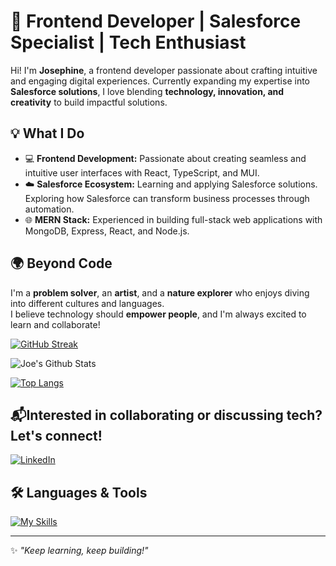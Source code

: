 # 🚀 Frontend Developer | Salesforce Specialist | Tech Enthusiast

Hi! I'm **Josephine**, a frontend developer passionate about crafting intuitive and engaging digital experiences. Currently expanding my expertise into **Salesforce solutions**, I love blending **technology, innovation, and creativity** to build impactful solutions.

## 💡 What I Do  
- 💻 **Frontend Development:** Passionate about creating seamless and intuitive user interfaces with React, TypeScript, and MUI.
- ☁️ **Salesforce Ecosystem:** Learning and applying Salesforce solutions. Exploring how Salesforce can transform business processes through automation. 
- 🌐 **MERN Stack:** Experienced in building full-stack web applications with MongoDB, Express, React, and Node.js. 


## 🌍 Beyond Code  
I'm a **problem solver**, an **artist**, and a **nature explorer** who enjoys diving into different cultures and languages.  
I believe technology should **empower people**, and I'm always excited to learn and collaborate!  
 

[![GitHub Streak](https://github-readme-streak-stats.herokuapp.com?user=JoeClos&theme=submarine-flowers&border_radius=5&fire=DD701B)](https://git.io/streak-stats)



<img align="center" src="https://github-readme-stats.vercel.app/api?username=JoeClos&include_all_commits=true&count_private=true&show_icons=true&line_height=20&title_color=7A7ADB&icon_color=2234AE&text_color=D3D3D3&bg_color=0,000000,130F40" alt="Joe's Github Stats">

[![Top Langs](https://github-readme-stats.vercel.app/api/top-langs/?username=JoeClos&layout=compact&text_color=daf7dc&bg_color=151515)](https://github.com/JoeClos/github-readme-stats)


<!-- ![](https://visitor-badge.laobi.icu/badge?page_id=JoeClos.JoeClos)
![Top Langs](https://github-readme-stats.vercel.app/api/top-langs/?username=JoeClos&theme=tokyonight) -->
</p>

📬Interested in collaborating or discussing tech? Let's connect!  
---
[![LinkedIn](https://img.shields.io/badge/LinkedIn-Connect-blue?style=for-the-badge&logo=linkedin)](https://www.linkedin.com/in/josephine-closan/)




## 🛠️ Languages & Tools  
[![My Skills](https://skillicons.dev/icons?i=javascript,react,typescript,angular,nodejs,mongodb,java,spring,html,css,bootstrap,git,azure,salesforce&theme=light)](https://skillicons.dev)

---
✨ _"Keep learning, keep building!"_







 





